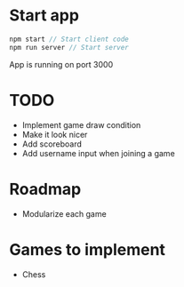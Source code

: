 # Start app
```js
npm start // Start client code
npm run server // Start server
```
App is running on port 3000

# TODO
* Implement game draw condition
* Make it look nicer
* Add scoreboard
* Add username input when joining a game


# Roadmap
* Modularize each game


# Games to implement 
* Chess




